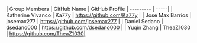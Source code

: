 | Group Members      | GitHub Name | GitHub Profile
| --------- | -----|
| Katherine Vivanco  |  Ka77y |  https://github.com/Ka77y |
| José Max Barrios     |  josemax277 |  https://github.com/josemax277 |
| Daniel Sedano  |  dsedano000 |  https://github.com/dsedano000 |
| Yuqin Zhang  |  TheaZ1030 |  https://github.com/TheaZ1030|
